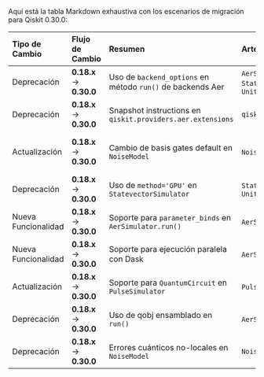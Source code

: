Aquí está la tabla Markdown exhaustiva con los escenarios de migración para Qiskit 0.30.0:


| Tipo de Cambio | Flujo de Cambio | Resumen | Artefactos afectados | Código Pre-Migración | Código Post-Migración | Dificultad | Impacto SE/QSE | Referencias |
| :------------- | :-------------- | :------ | :------------------- | :------------------- | :-------------------- | :--------- | :------------- | :---------- |
| Deprecación | **0.18.x** → **0.30.0** | Uso de `backend_options` en método `run()` de backends Aer | `AerSimulator`, `QasmSimulator`, `StatevectorSimulator`, `UnitarySimulator` | `backend.run(circuit, backend_options={'shots': 1000})` | `backend.run(circuit, shots=1000)` | **Moderada** _(refactorización de parámetros)_ | **SE** _(cambios en llamadas a backend)_ | [Release Notes](https://docs.quantum.ibm.com/api/qiskit/release-notes/0.30.0) |
| Deprecación | **0.18.x** → **0.30.0** | Snapshot instructions en `qiskit.providers.aer.extensions` | `qiskit.providers.aer.extensions` | `from qiskit.providers.aer.extensions import Snapshot` | `from qiskit.providers.aer.library import SaveStatevector` | **Baja** _(cambio de importación)_ | **SE** _(migración a nuevo módulo)_ | [Release Notes](https://docs.quantum.ibm.com/api/qiskit/release-notes/0.30.0) |
| Actualización | **0.18.x** → **0.30.0** | Cambio de basis gates default en `NoiseModel` | `NoiseModel`, backends IBMQ | `NoiseModel(basis_gates=["id", "u3", "cx"])` | `NoiseModel(basis_gates=["id", "rz", "sx", "cx"])` | **Baja** _(cambio de parámetro)_ | **QSE** _(afecta modelos de ruido existentes)_ | [Release Notes](https://docs.quantum.ibm.com/api/qiskit/release-notes/0.30.0) |
| Deprecación | **0.18.x** → **0.30.0** | Uso de `method='GPU'` en `StatevectorSimulator` | `StatevectorSimulator`, `UnitarySimulator` | `backend.set_options(method='GPU')` | `backend.set_options(device='GPU')` | **Baja** _(renombrado de parámetro)_ | **SE** _(cambio en configuración)_ | [Release Notes](https://docs.quantum.ibm.com/api/qiskit/release-notes/0.30.0) |
| Nueva Funcionalidad | **0.18.x** → **0.30.0** | Soporte para `parameter_binds` en `AerSimulator.run()` | `AerSimulator`, `QuantumCircuit` |  | `backend.run(circuit, parameter_binds=[{theta: [0, 3.14, 6.28]}])` | **Moderada** _(nueva API)_ | **SE** _(nuevo flujo de ejecución paramétrica)_ | [Release Notes](https://docs.quantum.ibm.com/api/qiskit/release-notes/0.30.0) |
| Nueva Funcionalidad | **0.18.x** → **0.30.0** | Soporte para ejecución paralela con Dask | `AerSimulator`, `Dask` |  | `backend = AerSimulator(max_job_size=1, executor=custom_executor)` | **Alta** _(nueva dependencia opcional)_ | **QSE** _(requiere configuración de cluster)_ | [Release Notes](https://docs.quantum.ibm.com/api/qiskit/release-notes/0.30.0) |
| Actualización | **0.18.x** → **0.30.0** | Soporte para `QuantumCircuit` en `PulseSimulator` | `PulseSimulator`, `QuantumCircuit` | `backend.run(schedule)` | `backend.run(circuit)` | **Moderada** _(nuevo tipo de input)_ | **SE** _(ampliación de capacidades)_ | [Release Notes](https://docs.quantum.ibm.com/api/qiskit/release-notes/0.30.0) |
| Deprecación | **0.18.x** → **0.30.0** | Uso de qobj ensamblado en `run()` | `AerSimulator`, `QasmSimulator` | `backend.run(qobj)` | `backend.run(circuits, **run_options)` | **Moderada** _(cambio de flujo)_ | **SE** _(refactorización necesaria)_ | [Release Notes](https://docs.quantum.ibm.com/api/qiskit/release-notes/0.30.0) |
| Deprecación | **0.18.x** → **0.30.0** | Errores cuánticos no-locales en `NoiseModel` | `NoiseModel` | `noise_model.add_nonlocal_quantum_error()` | _(Implementar con transpiler passes)_ | **Alta** _(requiere reimplementación)_ | **QSE** _(cambio en modelo de ruido)_ | [Release Notes](https://docs.quantum.ibm.com/api/qiskit/release-notes/0.30.0) |